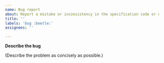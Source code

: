 ```yaml
---
name: Bug report
about: Report a mistake or inconsistency in the specification code or documentation text.
title: ''
labels: 'bug :beetle:'
assignees: ''

---
```


<!-- Please do not use this issue type to report a use case or an implementation idea; we have separate issue types for that! -->

**Describe the bug**

(Describe the problem as concisely as possible.)
